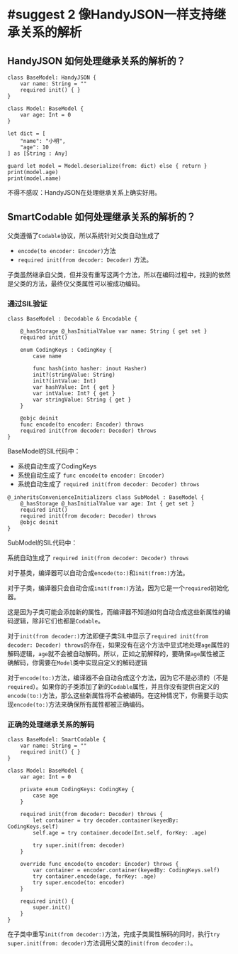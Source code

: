 # #suggest 2 像HandyJSON一样支持继承关系的解析



## HandyJSON 如何处理继承关系的解析的？

```
class BaseModel: HandyJSON {
    var name: String = ""
    required init() { }
}

class Model: BaseModel {
    var age: Int = 0
}

let dict = [
    "name": "小明",
    "age": 10
] as [String : Any]

guard let model = Model.deserialize(from: dict) else { return }
print(model.age)
print(model.name)
```

不得不感叹：HandyJSON在处理继承关系上确实好用。



## SmartCodable 如何处理继承关系的解析的？

父类遵循了`Codable`协议，所以系统针对父类自动生成了

* `encode(to encoder: Encoder)`方法 
*  `required init(from decoder: Decoder)` 方法。

子类虽然继承自父类，但并没有重写这两个方法，所以在编码过程中，找到的依然是父类的方法，最终仅父类属性可以被成功编码。



### 通过SIL验证

```
class BaseModel : Decodable & Encodable {
    
    @_hasStorage @_hasInitialValue var name: String { get set }
    required init()
    
    enum CodingKeys : CodingKey {
        case name
        
        func hash(into hasher: inout Hasher)
        init?(stringValue: String)
        init?(intValue: Int)
        var hashValue: Int { get }
        var intValue: Int? { get }
        var stringValue: String { get }
    }
    
    @objc deinit
    func encode(to encoder: Encoder) throws
    required init(from decoder: Decoder) throws
}
```

BaseModel的SIL代码中：

* 系统自动生成了CodingKeys
* 系统自动生成了 `func encode(to encoder: Encoder)`
* 系统自动生成了 `required init(from decoder: Decoder) throws`

```
@_inheritsConvenienceInitializers class SubModel : BaseModel {
    @_hasStorage @_hasInitialValue var age: Int { get set }
    required init()
    required init(from decoder: Decoder) throws
    @objc deinit
}
```

SubModel的SIL代码中：

系统自动生成了 `required init(from decoder: Decoder) throws`



对于基类，编译器可以自动合成`encode(to:)`和`init(from:)`方法。

对于子类，编译器只会自动合成`init(from:)`方法，因为它是一个`required`初始化器。

这是因为子类可能会添加新的属性，而编译器不知道如何自动合成这些新属性的编码逻辑，除非它们也都是`Codable`。



对于`init(from decoder:)`方法即便子类SIL中显示了`required init(from decoder: Decoder) throws`的存在，如果没有在这个方法中显式地处理`age`属性的解码逻辑，`age`就不会被自动解码。所以，正如之前解释的，要确保`age`属性被正确解码，你需要在`Model`类中实现自定义的解码逻辑

对于`encode(to:)`方法，编译器不会自动合成这个方法，因为它不是必须的（不是`required`）。如果你的子类添加了新的`Codable`属性，并且你没有提供自定义的`encode(to:)`方法，那么这些新属性将不会被编码。在这种情况下，你需要手动实现`encode(to:)`方法来确保所有属性都被正确编码。



### 正确的处理继承关系的解码

```
class BaseModel: SmartCodable {
    var name: String = ""
    required init() { }
}

class Model: BaseModel {
    var age: Int = 0
    
    private enum CodingKeys: CodingKey {
        case age
    }
    
    required init(from decoder: Decoder) throws {
        let container = try decoder.container(keyedBy: CodingKeys.self)
        self.age = try container.decode(Int.self, forKey: .age)
        
        try super.init(from: decoder)
    }
    
    override func encode(to encoder: Encoder) throws {
        var container = encoder.container(keyedBy: CodingKeys.self)
        try container.encode(age, forKey: .age)
        try super.encode(to: encoder)
    }
    
    required init() {
        super.init()
    }
}
```



在子类中重写`init(from decoder:)`方法，完成子类属性解码的同时，执行`try super.init(from: decoder)`方法调用父类的`init(from decoder:)`。 